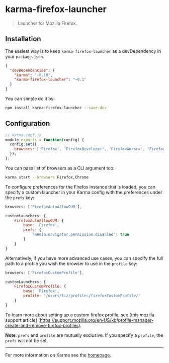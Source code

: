 # karma-firefox-launcher

> Launcher for Mozilla Firefox.

## Installation

The easiest way is to keep `karma-firefox-launcher` as a devDependency in your `package.json`.
```json
{
  "devDependencies": {
    "karma": "~0.10",
    "karma-firefox-launcher": "~0.1"
  }
}
```

You can simple do it by:
```bash
npm install karma-firefox-launcher --save-dev
```

## Configuration
```js
// karma.conf.js
module.exports = function(config) {
  config.set({
    browsers: ['Firefox', 'FirefoxDeveloper', 'FirefoxAurora', 'FirefoxNightly'],
  });
};
```

You can pass list of browsers as a CLI argument too:
```bash
karma start --browsers Firefox,Chrome
```

To configure preferences for the Firefox instance that is loaded, you can specify a custom launcher in your Karma
config with the preferences under the `prefs` key:

```js
browsers: ['FirefoxAutoAllowGUM'],

customLaunchers: {
    FirefoxAutoAllowGUM: {
        base: 'Firefox',
        prefs: {
            'media.navigator.permission.disabled': true
        }
    }
}
```

Alternatively, if you have more advanced use cases, you can specify the full path to a profile you wish the browser
to use in the `profile` key:

```js
browsers: ['FirefoxCustomProfile'],

customLaunchers: {
    FirefoxCustomProfile: {
        base: 'Firefox',
        profile: '/users/liz/profiles/firefoxCustomProfile/'
    }
}
```

To learn more about setting up a custom firefox profile, see [this mozilla support article]
(https://support.mozilla.org/en-US/kb/profile-manager-create-and-remove-firefox-profiles).

**Note**: `prefs` and `profile` are mutually exclusive. If you specify a `profile`, the `prefs` will not be set.

----

For more information on Karma see the [homepage].


[homepage]: http://karma-runner.github.com
